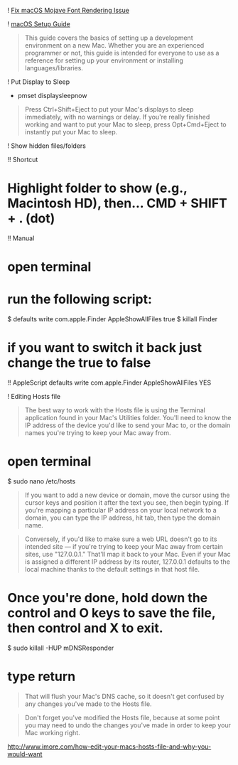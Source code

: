 ! [Fix macOS Mojave Font Rendering Issue](https://ahmadawais.com/fix-macos-mojave-font-rendering-issue)

! [macOS Setup Guide](https://sourabhbajaj.com/mac-setup/)
> This guide covers the basics of setting up a development environment on a new Mac. Whether you are an experienced programmer or not, this guide is intended for everyone to use as a reference for setting up your environment or installing languages/libraries.

! Put Display to Sleep
* pmset displaysleepnow
> Press Ctrl+Shift+Eject to put your Mac's displays to sleep immediately, with no warnings or delay. If you're really finished working and want to put your Mac to sleep, press Opt+Cmd+Eject to instantly put your Mac to sleep.

! Show hidden files/folders

!! Shortcut
# Highlight folder to show (e.g., Macintosh HD), then... CMD + SHIFT + . (dot)

!! Manual
# open terminal 
# run the following script:  
$ defaults write com.apple.Finder AppleShowAllFiles true 
$ killall Finder 
# if you want to switch it back just change the true to false

!! AppleScript 
defaults write com.apple.Finder AppleShowAllFiles YES

! Editing Hosts file
> The best way to work with the Hosts file is using the Terminal application found in your Mac's Utilities folder. You'll need to know the IP address of the device you'd like to send your Mac to, or the domain names you're trying to keep your Mac away from. 

# open terminal
$ sudo nano /etc/hosts 

> If you want to add a new device or domain, move the cursor using the cursor keys and position it after the text you see, then begin typing. If you're mapping a particular IP address on your local network to a domain, you can type the IP address, hit tab, then type the domain name. 

> Conversely, if you'd like to make sure a web URL doesn't go to its intended site — if you're trying to keep your Mac away from certain sites, use "127.0.0.1." That'll map it back to your Mac. Even if your Mac is assigned a different IP address by its router, 127.0.0.1 defaults to the local machine thanks to the default settings in that host file. 

# Once you're done, hold down the control and O keys to save the file, then control and X to exit. 
$ sudo killall -HUP mDNSResponder 
# type return
> That will flush your Mac's DNS cache, so it doesn't get confused by any changes you've made to the Hosts file. 

> Don't forget you've modified the Hosts file, because at some point you may need to undo the changes you've made in order to keep your Mac working right. 

<http://www.imore.com/how-edit-your-macs-hosts-file-and-why-you-would-want>
